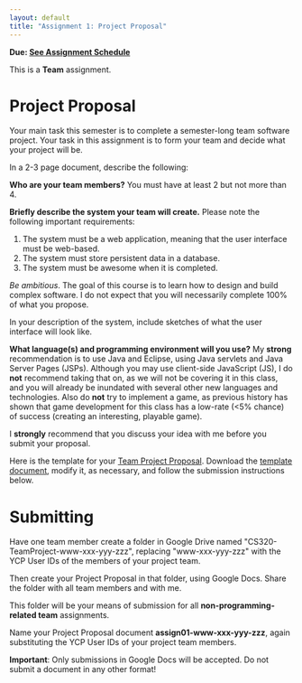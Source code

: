 ```yaml
---
layout: default
title: "Assignment 1: Project Proposal"
---
```


**Due: [See Assignment Schedule](index.html)**

This is a **Team** assignment.

Project Proposal
================

Your main task this semester is to complete a semester-long team software project. Your task in this assignment is to form your team and decide what your project will be.

In a 2-3 page document, describe the following:

**Who are your team members?** You must have at least 2 but not more than 4.

**Briefly describe the system your team will create.** Please note the following important requirements:

1.  The system must be a web application, meaning that the user interface must be web-based.
2.  The system must store persistent data in a database.
3.  The system must be awesome when it is completed.

*Be ambitious*. The goal of this course is to learn how to design and build complex software. I do not expect that you will necessarily complete 100% of what you propose.

In your description of the system, include sketches of what the user interface will look like.

**What language(s) and programming environment will you use?** My **strong** recommendation is to use Java and Eclipse, using Java servlets and Java Server Pages (JSPs).  Although you may use client-side JavaScript (JS), I do **not** recommend taking that on, as we will not be covering it in this class, and you will already be inundated with several other new languages and technologies. Also do **not** try to implement a game, as previous history has shown that game development for this class has a low-rate (<5% chance) of success (creating an interesting, playable game).

I **strongly** recommend that you discuss your idea with me before you submit your proposal.

Here is the template for your [Team Project Proposal](CS320_Team_Project_Proposal_Template.pdf).  Download the [template document](CS320_Team_Project_Proposal_Template.docx), modify it, as necessary, and follow the submission instructions below.

Submitting
==========

Have one team member create a  folder in Google Drive named "CS320-TeamProject-www-xxx-yyy-zzz", replacing "www-xxx-yyy-zzz" with the YCP User IDs of the members of your project team.

Then create your Project Proposal in that folder, using Google Docs.  Share the folder with all team members and with me.

This folder will be your means of submission for all **non-programming-related team** assignments.

Name your Project Proposal document **assign01-www-xxx-yyy-zzz**, again substituting the YCP User IDs of your project team members.

<div class="callout">
<b>Important</b>: Only submissions in Google Docs will be accepted.
Do not submit a document in any other format!
</div>
